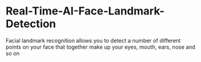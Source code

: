 # Real-Time-AI-Face-Landmark-Detection
Facial landmark recognition allows you to detect a number of different points on your face that together make up your eyes, mouth, ears, nose and so on
